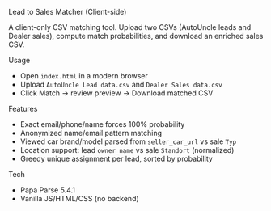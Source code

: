 Lead to Sales Matcher (Client-side)

A client-only CSV matching tool. Upload two CSVs (AutoUncle leads and Dealer sales), compute match probabilities, and download an enriched sales CSV.

Usage
- Open `index.html` in a modern browser
- Upload `AutoUncle Lead data.csv` and `Dealer Sales data.csv`
- Click Match → review preview → Download matched CSV

Features
- Exact email/phone/name forces 100% probability
- Anonymized name/email pattern matching
- Viewed car brand/model parsed from `seller_car_url` vs sale `Typ`
- Location support: lead `owner_name` vs sale `Standort` (normalized)
- Greedy unique assignment per lead, sorted by probability

Tech
- Papa Parse 5.4.1
- Vanilla JS/HTML/CSS (no backend)


